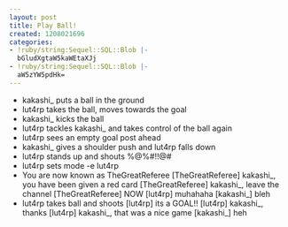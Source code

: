 ```yaml
---
layout: post
title: Play Ball!
created: 1208021696
categories:
- !ruby/string:Sequel::SQL::Blob |-
  bGludXgtaW5kaWEtaXJj
- !ruby/string:Sequel::SQL::Blob |-
  aW5zYW5pdHk=
---
```

* kakashi_  puts a ball in the ground
* lut4rp takes the ball, moves towards the goal
* kakashi_ kicks the ball 
* lut4rp tackles kakashi_ and takes control of the ball again
* lut4rp sees an empty goal post ahead
* kakashi_ gives a shoulder push and lut4rp falls down
* lut4rp stands up and shouts %@%#!!@#
* lut4rp sets mode -e lut4rp
* You are now known as TheGreatReferee
[TheGreatReferee] kakashi_, you have been given a red card
[TheGreatReferee] kakashi_, leave the channel
[TheGreatReferee] NOW
[lut4rp] muhahaha
[kakashi_] bleh
* lut4rp takes ball and shoots
[lut4rp] its a GOAL!!
[lut4rp] kakashi_, thanks
[lut4rp] kakashi_, that was a nice game
[kakashi_] heh

